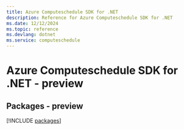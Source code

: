 ```yaml
---
title: Azure Computeschedule SDK for .NET
description: Reference for Azure Computeschedule SDK for .NET
ms.date: 12/12/2024
ms.topic: reference
ms.devlang: dotnet
ms.service: computeschedule
---
```

# Azure Computeschedule SDK for .NET - preview
## Packages - preview
[!INCLUDE [packages](computeschedule-index.md)]